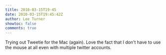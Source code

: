 ```yaml
---
title: 2010-03-15T19-45
date: 2010-03-15T19:45:42Z
author: Lee Turner
showtoc: false
comments: true
---
```


Trying out Tweetie for the Mac (again).  Love the fact that I don't have to use the mouse at all even with multiple twitter accounts.

